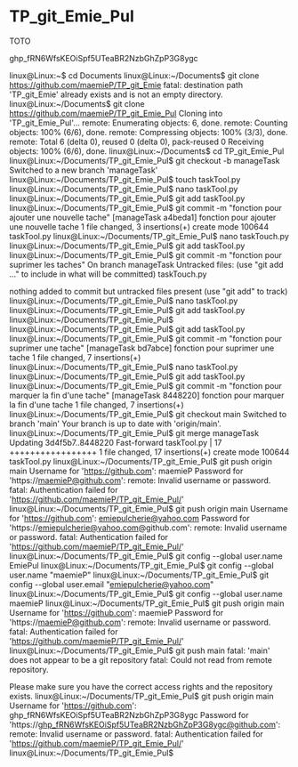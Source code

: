 # TP_git_Emie_Pul

TOTO

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

linux@Linux:~$ cd Documents
linux@Linux:~/Documents$ git clone https://github.com/maemieP/TP_git_Emie
fatal: destination path 'TP_git_Emie' already exists and is not an empty directory.
linux@Linux:~/Documents$ git clone https://github.com/maemieP/TP_git_Emie_Pul
Cloning into 'TP_git_Emie_Pul'...
remote: Enumerating objects: 6, done.
remote: Counting objects: 100% (6/6), done.
remote: Compressing objects: 100% (3/3), done.
remote: Total 6 (delta 0), reused 0 (delta 0), pack-reused 0
Receiving objects: 100% (6/6), done.
linux@Linux:~/Documents$ cd TP_git_Emie_Pul
linux@Linux:~/Documents/TP_git_Emie_Pul$ git checkout -b manageTask
Switched to a new branch 'manageTask'
linux@Linux:~/Documents/TP_git_Emie_Pul$ touch taskTool.py
linux@Linux:~/Documents/TP_git_Emie_Pul$ nano taskTool.py
linux@Linux:~/Documents/TP_git_Emie_Pul$ git add taskTool.py
linux@Linux:~/Documents/TP_git_Emie_Pul$ git commit -m "fonction pour ajouter une nouvelle tache"
[manageTask a4beda1] fonction pour ajouter une nouvelle tache
 1 file changed, 3 insertions(+)
 create mode 100644 taskTool.py
linux@Linux:~/Documents/TP_git_Emie_Pul$ nano taskTouch.py
linux@Linux:~/Documents/TP_git_Emie_Pul$ git add taskTool.py
linux@Linux:~/Documents/TP_git_Emie_Pul$ git commit -m "fonction pour suprimer les taches"
On branch manageTask
Untracked files:
  (use "git add <file>..." to include in what will be committed)
	taskTouch.py

nothing added to commit but untracked files present (use "git add" to track)
linux@Linux:~/Documents/TP_git_Emie_Pul$ nano taskTool.py
linux@Linux:~/Documents/TP_git_Emie_Pul$ git add taskTool.py
linux@Linux:~/Documents/TP_git_Emie_Pul$ 
linux@Linux:~/Documents/TP_git_Emie_Pul$ git add taskTool.py
linux@Linux:~/Documents/TP_git_Emie_Pul$ git commit -m "fonction pour suprimer une tache"
[manageTask bd7abce] fonction pour suprimer une tache
 1 file changed, 7 insertions(+)
linux@Linux:~/Documents/TP_git_Emie_Pul$ nano taskTool.py
linux@Linux:~/Documents/TP_git_Emie_Pul$ git add taskTool.py
linux@Linux:~/Documents/TP_git_Emie_Pul$ git commit -m "fonction pour marquer la fin d'une tache"
[manageTask 8448220] fonction pour marquer la fin d'une tache
 1 file changed, 7 insertions(+)
linux@Linux:~/Documents/TP_git_Emie_Pul$ git checkout main
Switched to branch 'main'
Your branch is up to date with 'origin/main'.
linux@Linux:~/Documents/TP_git_Emie_Pul$ git merge manageTask
Updating 3d4f5b7..8448220
Fast-forward
 taskTool.py | 17 +++++++++++++++++
 1 file changed, 17 insertions(+)
 create mode 100644 taskTool.py
linux@Linux:~/Documents/TP_git_Emie_Pul$ git push origin main
Username for 'https://github.com': maemieP
Password for 'https://maemieP@github.com': 
remote: Invalid username or password.
fatal: Authentication failed for 'https://github.com/maemieP/TP_git_Emie_Pul/'
linux@Linux:~/Documents/TP_git_Emie_Pul$ git push origin main
Username for 'https://github.com': emiepulcherie@yahoo.com
Password for 'https://emiepulcherie@yahoo.com@github.com': 
remote: Invalid username or password.
fatal: Authentication failed for 'https://github.com/maemieP/TP_git_Emie_Pul/'
linux@Linux:~/Documents/TP_git_Emie_Pul$ git config --global user.name
EmiePul
linux@Linux:~/Documents/TP_git_Emie_Pul$ git config --global user.name "maemieP"
linux@Linux:~/Documents/TP_git_Emie_Pul$ git config --global user.email "emiepulcherie@yahoo.com"
linux@Linux:~/Documents/TP_git_Emie_Pul$ git config --global user.name
maemieP
linux@Linux:~/Documents/TP_git_Emie_Pul$ git push origin main
Username for 'https://github.com': maemieP
Password for 'https://maemieP@github.com': 
remote: Invalid username or password.
fatal: Authentication failed for 'https://github.com/maemieP/TP_git_Emie_Pul/'
linux@Linux:~/Documents/TP_git_Emie_Pul$ git push main
fatal: 'main' does not appear to be a git repository
fatal: Could not read from remote repository.

Please make sure you have the correct access rights
and the repository exists.
linux@Linux:~/Documents/TP_git_Emie_Pul$ git push origin main
Username for 'https://github.com': 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
Password for 'https://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@github.com': 
remote: Invalid username or password.
fatal: Authentication failed for 'https://github.com/maemieP/TP_git_Emie_Pul/'
linux@Linux:~/Documents/TP_git_Emie_Pul$ 

